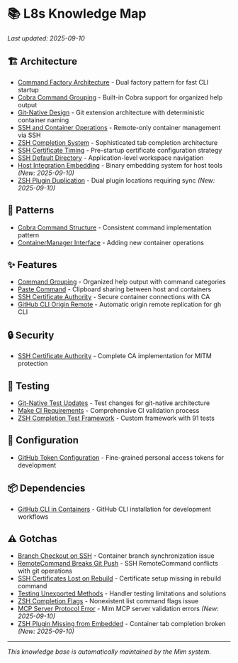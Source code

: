 # 📚 L8s Knowledge Map

*Last updated: 2025-09-10*

## 🏗️ Architecture

- [Command Factory Architecture](architecture/command_factory.md) - Dual factory pattern for fast CLI startup
- [Cobra Command Grouping](architecture/cobra_command_grouping.md) - Built-in Cobra support for organized help output
- [Git-Native Design](architecture/git_native_design.md) - Git extension architecture with deterministic container naming
- [SSH and Container Operations](architecture/ssh_container_operations.md) - Remote-only container management via SSH
- [ZSH Completion System](architecture/zsh_completion.md) - Sophisticated tab completion architecture
- [SSH Certificate Timing](architecture/ssh_certificate_timing.md) - Pre-startup certificate configuration strategy
- [SSH Default Directory](architecture/ssh_default_directory.md) - Application-level workspace navigation
- [Host Integration Embedding](architecture/host_integration_embedding.md) - Binary embedding system for host tools *(New: 2025-09-10)*
- [ZSH Plugin Duplication](architecture/zsh_plugin_duplication.md) - Dual plugin locations requiring sync *(New: 2025-09-10)*

## 📐 Patterns

- [Cobra Command Structure](patterns/cobra_command_structure.md) - Consistent command implementation pattern
- [ContainerManager Interface](patterns/container_manager_interface.md) - Adding new container operations

## ✨ Features

- [Command Grouping](features/command_grouping.md) - Organized help output with command categories
- [Paste Command](features/paste_command.md) - Clipboard sharing between host and containers
- [SSH Certificate Authority](features/ssh_certificate_authority.md) - Secure container connections with CA
- [GitHub CLI Origin Remote](features/github_cli_origin_remote.md) - Automatic origin remote replication for gh CLI

## 🔒 Security

- [SSH Certificate Authority](security/ssh_certificate_authority.md) - Complete CA implementation for MITM protection

## 🧪 Testing

- [Git-Native Test Updates](testing/git_native_test_updates.md) - Test changes for git-native architecture
- [Make CI Requirements](testing/make_ci_requirements.md) - Comprehensive CI validation process
- [ZSH Completion Test Framework](testing/zsh_completion_framework.md) - Custom framework with 91 tests

## 🔧 Configuration

- [GitHub Token Configuration](config/github_token.md) - Fine-grained personal access tokens for development

## 📦 Dependencies

- [GitHub CLI in Containers](dependencies/github_cli.md) - GitHub CLI installation for development workflows

## ⚠️ Gotchas

- [Branch Checkout on SSH](gotchas/branch_checkout_on_ssh.md) - Container branch synchronization issue
- [RemoteCommand Breaks Git Push](gotchas/remote_command_breaks_git.md) - SSH RemoteCommand conflicts with git operations
- [SSH Certificates Lost on Rebuild](gotchas/ssh_certificates_rebuild.md) - Certificate setup missing in rebuild command
- [Testing Unexported Methods](gotchas/testing_unexported_methods.md) - Handler testing limitations and solutions
- [ZSH Completion Flags](gotchas/zsh_completion_flags.md) - Nonexistent list command flags issue
- [MCP Server Protocol Error](gotchas/mcp_server_protocol_error.md) - Mim MCP server validation errors *(New: 2025-09-10)*
- [ZSH Plugin Missing from Embedded](gotchas/zsh_plugin_missing_from_embedded.md) - Container tab completion broken *(New: 2025-09-10)*

---

*This knowledge base is automatically maintained by the Mim system.*